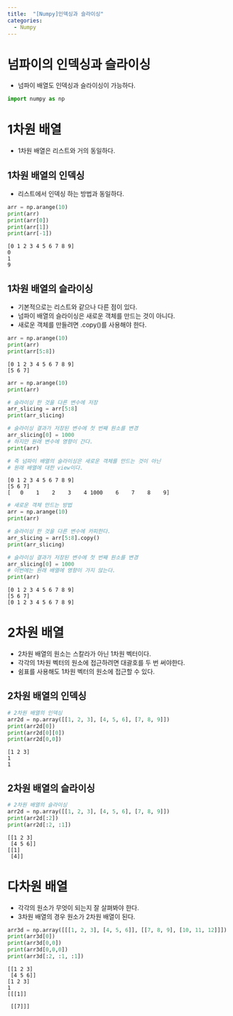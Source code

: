 ```yaml
---
title:  "[Numpy]인덱싱과 슬라이싱"
categories:
  - Numpy
---  
```

# 넘파이의 인덱싱과 슬라이싱
- 넘파이 배열도 인덱싱과 슬라이싱이 가능하다.


```python
import numpy as np
```

# 1차원 배열
- 1차원 배열은 리스트와 거의 동일하다.

## 1차원 배열의 인덱싱
- 리스트에서 인덱싱 하는 방법과 동일하다.


```python
arr = np.arange(10)
print(arr)
print(arr[0])
print(arr[1])
print(arr[-1])
```

    [0 1 2 3 4 5 6 7 8 9]
    0
    1
    9
    

## 1차원 배열의 슬라이싱
- 기본적으로는 리스트와 같으나 다른 점이 있다.
- 넘파이 배열의 슬라이싱은 새로운 객체를 만드는 것이 아니다.
- 새로운 객체를 만들려면 .copy()를 사용해야 한다.


```python
arr = np.arange(10)
print(arr)
print(arr[5:8])
```

    [0 1 2 3 4 5 6 7 8 9]
    [5 6 7]
    


```python
arr = np.arange(10)
print(arr)

# 슬라이싱 한 것을 다른 변수에 저장
arr_slicing = arr[5:8]
print(arr_slicing)

# 슬라이싱 결과가 저장된 변수에 첫 번째 원소를 변경
arr_slicing[0] = 1000
# 하지만 원래 변수에 영향이 간다.
print(arr)

# 즉 넘파이 배열의 슬라이싱은 새로운 객체를 만드는 것이 아닌
# 원래 배열에 대한 view이다.
```

    [0 1 2 3 4 5 6 7 8 9]
    [5 6 7]
    [   0    1    2    3    4 1000    6    7    8    9]
    


```python
# 새로운 객체 만드는 방법
arr = np.arange(10)
print(arr)

# 슬라이싱 한 것을 다른 변수에 카피한다.
arr_slicing = arr[5:8].copy()
print(arr_slicing)

# 슬라이싱 결과가 저장된 변수에 첫 번째 원소를 변경
arr_slicing[0] = 1000
# 이번에는 원래 배열에 영향이 가지 않는다.
print(arr)
```

    [0 1 2 3 4 5 6 7 8 9]
    [5 6 7]
    [0 1 2 3 4 5 6 7 8 9]
    

# 2차원 배열
- 2차원 배열의 원소는 스칼라가 아닌 1차원 벡터이다.
- 각각의 1차원 벡터의 원소에 접근하려면 대괄호를 두 번 써야한다.
- 쉼표를 사용해도 1차원 벡터의 원소에 접근할 수 있다.

## 2차원 배열의 인덱싱


```python
# 2차원 배열의 인덱싱
arr2d = np.array([[1, 2, 3], [4, 5, 6], [7, 8, 9]])
print(arr2d[0])
print(arr2d[0][0])
print(arr2d[0,0])
```

    [1 2 3]
    1
    1
    

## 2차원 배열의 슬라이싱


```python
# 2차원 배열의 슬라이싱
arr2d = np.array([[1, 2, 3], [4, 5, 6], [7, 8, 9]])
print(arr2d[:2])
print(arr2d[:2, :1])
```

    [[1 2 3]
     [4 5 6]]
    [[1]
     [4]]
    

# 다차원 배열
- 각각의 원소가 무엇이 되는지 잘 살펴봐야 한다.
- 3차원 배열의 경우 원소가 2차원 배열이 된다.


```python
arr3d = np.array([[[1, 2, 3], [4, 5, 6]], [[7, 8, 9], [10, 11, 12]]])
print(arr3d[0])
print(arr3d[0,0])
print(arr3d[0,0,0])
print(arr3d[:2, :1, :1])
```

    [[1 2 3]
     [4 5 6]]
    [1 2 3]
    1
    [[[1]]
    
     [[7]]]
    
